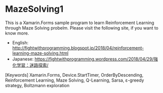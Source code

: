 # MazeSolving1

This is a Xamarin.Forms sample program to learn Reinforcement Learning through Maze Solving probelm. Please visit the following site, if you want to know more.

* English: http://fightwithprogramming.blogspot.jp/2018/04/reinforcement-learning-maze-solving.html
* Japanese: https://fightwithprogramming.wordpress.com/2018/04/29/強化学習：迷路探索/

[Keywords] Xamarin.Forms, Device.StartTimer, OrderByDescending, Reinforcement Learning, Maze Solving, Q-Learning, Sarsa, ε-greedy strategy, Boltzmann exploration
